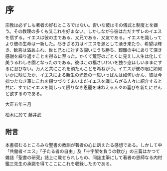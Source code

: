 # 序

宗教は必ずしも著者の好むところではない。否いな彼はその儀式と制度とを嫌う。その教理の多くも又これを好まない。しかしながら彼はただナザレのイエスを信ずる。イエスは彼の主である、又兄である、又友である。イエスを識しってより彼の生命は一新した。尽きざる力はイエスを源として湧き来たり、希望は輝き、歓喜は溢あふれ、世と己とに対する闘いにうち勝ち、艱難の中にありて深き感謝を繰り返すことを得るに至った。かくて荒野のごとくに見えし人生は化して美うるわしき園となったのである。彼はこの福さいわいを独り恣ほしいままにするに忍びない。万人と共にこれを頒たんことを希ねがう。イエスが彼の眼に如何いかに映じたか、イエスによる新生の光景の一斑いっぱんは如何いかん、彼は今拙つたなき筆にこれを綴つづりて未いまだイエスを識しらざる人々に紹介すると共に、すでにイエスを識しって限りなき恩寵を味わえる人々の喜びを新たにせんと欲するのである。

大正五年三月

柏木に於て
藤井武

## 附言

本書収むるところみな聖書の教訓が著者の心に訴えたる感想である。しかして中「共働者イエス」「子たる者の自由」及「十字架を負うの歓び」の三篇はかつて雑誌「聖書の研究」誌上に載せられしもの、同誌主筆にして著者の恩師なる内村鑑三先生の承諾を得てここにこれを収録したのである。